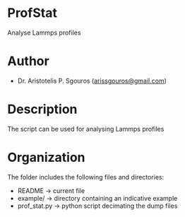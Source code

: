 # ProfStat
Analyse Lammps profiles

# Author
- Dr. Aristotelis P. Sgouros (arissgouros@gmail.com)

# Description
The script can be used for analysing Lammps profiles

# Organization
The folder includes the following files and directories:
 - README            -> current file
 - example/          -> directory containing an indicative example
 - prof_stat.py -> python script decimating the dump files
